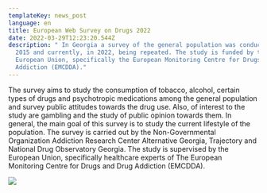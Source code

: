 ```yaml
---
templateKey: news_post
language: en
title: European Web Survey on Drugs 2022
date: 2022-03-29T12:23:20.544Z
description: " In Georgia a survey of the general population was conducted in
  2015 and currently, in 2022, being repeated. The study is funded by the
  European Union, specifically the European Monitoring Centre for Drugs and Drug
  Addiction (EMCDDA)."
---
```

The survey aims to study the consumption of tobacco, alcohol, certain types of drugs and psychotropic medications among the general population and survey public attitudes towards the drug use. Also, of interest to the study are gambling and the study of public opinion towards them. In general, the main goal of this survey is to study the current lifestyle of the population.  The survey is carried out by the Non-Governmental Organization Addiction Research Center Alternative Georgia, Trajectory and National Drug Observatory Georgia. The study is supervised by the European Union, specifically healthcare experts of The European Monitoring Centre for Drugs and Drug Addiction (EMCDDA).

<div class="image-list">

![](/media/uploads/emcdda_marque_en_rgb.png)

</div>